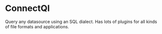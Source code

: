 # ConnectQl
Query any datasource using an SQL dialect. Has lots of plugins for all kinds of file formats and applications.
